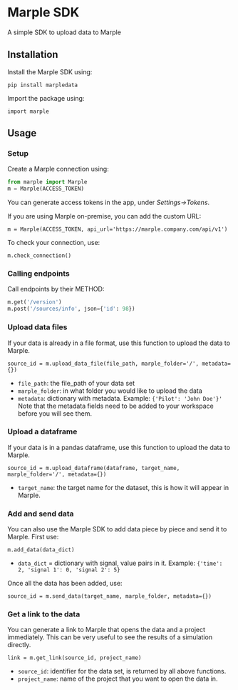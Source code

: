 # Marple SDK

A simple SDK to upload data to Marple

## Installation

Install the Marple SDK using:

`pip install marpledata`

Import the package using:

`import marple`

## Usage

### Setup

Create a Marple connection using:

```python
from marple import Marple
m = Marple(ACCESS_TOKEN)
```

You can generate access tokens in the app, under _Settings->Tokens_.

If you are using Marple on-premise, you can add the custom URL:

`m = Marple(ACCESS_TOKEN, api_url='https://marple.company.com/api/v1')`

To check your connection, use:

`m.check_connection()`

### Calling endpoints

Call endpoints by their METHOD:

```python
m.get('/version')
m.post('/sources/info', json={'id': 98})
```

### Upload data files

If your data is already in a file format, use this function to upload the data to Marple.

`source_id = m.upload_data_file(file_path, marple_folder='/', metadata={})`

- `file_path`: the file_path of your data set
- `marple_folder`: in what folder you would like to upload the data
- `metadata`: dictionary with metadata. Example: `{'Pilot': 'John Doe'}'` Note that the metadata fields need to be added to your workspace before you will see them.

### Upload a dataframe

If your data is in a pandas dataframe, use this function to upload the data to Marple.

`source_id = m.upload_dataframe(dataframe, target_name, marple_folder='/', metadata={})`

- `target_name`: the target name for the dataset, this is how it will appear in Marple.

### Add and send data

You can also use the Marple SDK to add data piece by piece and send it to Marple.
First use:

`m.add_data(data_dict)`

- `data_dict` = dictionary with signal, value pairs in it.
  Example: `{'time': 2, 'signal 1': 0, 'signal 2': 5}`

Once all the data has been added, use:

`source_id = m.send_data(target_name, marple_folder, metadata={})`

### Get a link to the data

You can generate a link to Marple that opens the data and a project immediately. This can be very useful to see the results of a simulation directly.

`link = m.get_link(source_id, project_name)`

- `source_id`: identifier for the data set, is returned by all above functions.
- `project_name`: name of the project that you want to open the data in.
